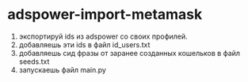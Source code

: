 # adspower-import-metamask

1. экспортируй ids из adspower со своих профилей.
2. добавляешь эти ids в файл id_users.txt
3. добавляешь сид фразы от заранее созданных кошельков в файл seeds.txt
4. запускаешь файл main.py
